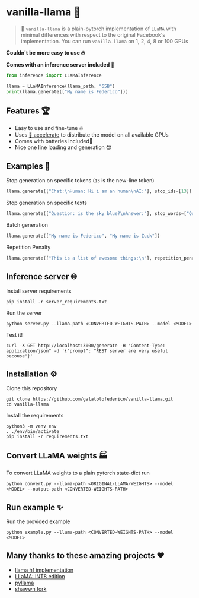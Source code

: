 # vanilla-llama 🦙

> 📢 `vanilla-llama` is a plain-pytorch implementation of `LLaMA` with minimal differences with respect to the original Facebook's implementation. You can run `vanilla-llama` on 1, 2, 4, 8 or 100 GPUs

**Couldn't be more easy to use 🔥**

**Comes with an inference server included 🔋**

```python
from inference import LLaMAInference

llama = LLaMAInference(llama_path, "65B")
print(llama.generate(["My name is Federico"]))
```

## Features 🏆

- Easy to use and fine-tune 🔥
- Uses [🤗 accelerate](https://github.com/huggingface/accelerate) to distribute the model on all available GPUs
- Comes with batteries included🔋
- Nice one line loading and generation 😎

## Examples 🤔 

Stop generation on specific tokens (`13` is the new-line token)

```python
llama.generate(["Chat:\nHuman: Hi i am an human\nAI:"], stop_ids=[13])
```

Stop generation on specific texts

```python
llama.generate(["Question: is the sky blue?\nAnswer:"], stop_words=["Question"])
```

Batch generation

```python
llama.generate(["My name is Federico", "My name is Zuck"])
```

Repetition Penalty
```python
llama.generate(["This is a list of awesome things:\n"], repetition_penalty=(1.0 / 0.85))
```

## Inference server 🌐 

Install server requirements

```
pip install -r server_requirements.txt
```

Run the server
```
python server.py --llama-path <CONVERTED-WEIGHTS-PATH> --model <MODEL>
```

Test it!

```
curl -X GET http://localhost:3000/generate -H "Content-Type: application/json" -d '{"prompt": "REST server are very useful becouse"}'
```

## Installation ⚙️ 

Clone this repository

```
git clone https://github.com/galatolofederico/vanilla-llama.git
cd vanilla-llama
```

Install the requirements

```
python3 -m venv env
. ./env/bin/activate
pip install -r requirements.txt
```

## Convert LLaMA weights 🏭 

To convert LLaMA weights to a plain pytorch state-dict run

```
python convert.py --llama-path <ORIGINAL-LLAMA-WEIGHTS> --model <MODEL> --output-path <CONVERTED-WEIGHTS-PATH>
```

## Run example ✨ 

Run the provided example

```
python example.py --llama-path <CONVERTED-WEIGHTS-PATH> --model <MODEL>
```


## Many thanks to these amazing projects ❤️

- [llama hf implementation](https://github.com/zphang/transformers/tree/llama_push)
- [LLaMA: INT8 edition](https://github.com/tloen/llama-int8)
- [pyllama](https://github.com/juncongmoo/pyllama)
- [shawwn fork](https://github.com/shawwn/llama)
